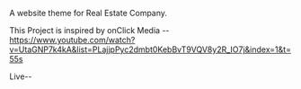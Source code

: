 A website theme for Real Estate Company.

This Project is inspired by onClick Media -- https://www.youtube.com/watch?v=UtaGNP7k4kA&list=PLajjpPyc2dmbt0KebBvT9VQV8y2R_IO7j&index=1&t=55s

Live--